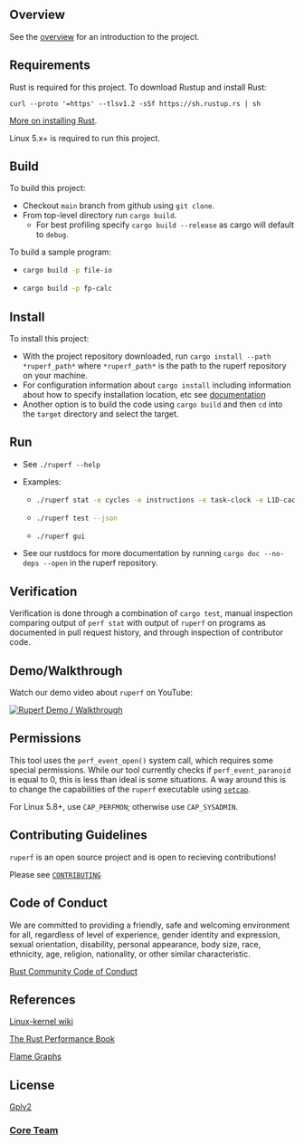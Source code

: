 ## Overview

See the [overview](https://HOMS-OSS.github.io/ruperf/docs/overview) for an introduction to the project.

## Requirements

Rust is required for this project. To download Rustup and install Rust:

`curl --proto '=https' --tlsv1.2 -sSf https://sh.rustup.rs | sh`

[More on installing Rust][3].

Linux 5.x+ is required to run this project.

## Build

To build this project:

- Checkout `main` branch from github using `git clone`.
- From top-level directory run `cargo build`. 
  - For best profiling specify `cargo build --release` as cargo will default to `debug`.

To build a sample program:
- ```bash
  cargo build -p file-io
  ```

- ```bash
  cargo build -p fp-calc
  ```

## Install

To install this project:

- With the project repository downloaded, run `cargo install --path *ruperf_path*` where `*ruperf_path*` is the path to the ruperf repository on your machine.
- For configuration information about `cargo install` including information about how to specify installation location, etc see [documentation][8]
- Another option is to build the code using `cargo build` and then `cd` into the `target` directory and select the target.

## Run

- See ```./ruperf --help```

- Examples:
  - ```bash
    ./ruperf stat -e cycles -e instructions -e task-clock -e L1D-cache-reads ls -a
    ```
    
  - ```bash
    ./ruperf test --json
    ```
    
  - ``` bash
    ./ruperf gui
    ```
- See our rustdocs for more documentation by running ```cargo doc --no-deps --open``` in the ruperf repository.

## Verification

Verification is done through a combination of `cargo test`, manual inspection comparing output of `perf stat` with output of `ruperf` on programs as documented in pull request history, and through inspection of contributor code.

## Demo/Walkthrough

Watch our demo video about `ruperf` on YouTube:

[![Ruperf Demo / Walkthrough](https://i.imgur.com/dFAPTuE.png)](https://youtu.be/tS1O9fe4wSM "Ruperf Demo / Walkthrough")

## Permissions

This tool uses the `perf_event_open()` system call, which requires some special permissions. 
While our tool currently checks if `perf_event_paranoid` is equal to 0,
this is less than ideal is some situations. A way around this is to change
the capabilities of the `ruperf` executable using [`setcap`](https://man7.org/linux/man-pages/man8/setcap.8.html). 

For Linux 5.8+, use `CAP_PERFMON`; otherwise use `CAP_SYSADMIN`.

## Contributing Guidelines

`ruperf` is an open source project and is open to recieving contributions!

Please see [`CONTRIBUTING`](https://github.com/HOMS-OSS/ruperf/blob/main/CONTRIBUTING.md)

## Code of Conduct

We are committed to providing a friendly, safe and welcoming environment for all, 
regardless of level of experience, gender identity and expression, 
sexual orientation, disability, personal appearance, 
body size, race, ethnicity, age, religion, nationality, or other similar characteristic.

[Rust Community Code of Conduct][4]

## References

[Linux-kernel wiki][5]

[The Rust Performance Book][6]

[Flame Graphs][7]

## License
[Gplv2][2]

### [Core Team](https://HOMS-OSS.github.io/ruperf/docs/team)





[1]:https://perf.wiki.kernel.org/index.php/Main_Page
[2]:https://github.com/HOMS-OSS/ruperf/blob/main/LICENSE
[3]:https://www.rust-lang.org/tools/install
[4]:https://www.rust-lang.org/policies/code-of-conduct
[5]:https://perf.wiki.kernel.org/index.php/Tutorial
[6]:https://nnethercote.github.io/perf-book/introduction.html
[7]:http://www.brendangregg.com/flamegraphs.html
[8]: https://doc.rust-lang.org/cargo/commands/cargo-install.html

